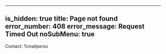 -----
is_hidden: true
title: Page not found
error_number: 408
error_message: Request Timed Out
noSubMenu: true
-----
Contact: %mailperso
